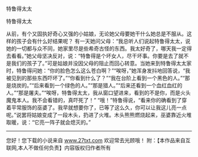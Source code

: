 特鲁得太太

特鲁得太太 

从前，有个又固执好奇心又强的小姑娘，无论她父母要她干什么她总是不服从。这样的孩子会有什么好结果呢？ 
有一天她问父母：“我总听人们说起特鲁得太太，说她的一切都与众不同，她家里尽是些希奇古怪的东西。我太好奇了，哪天我一定得去看看。”她父母坚决反对，说：“特鲁得是个坏女人，尽干坏事。你要是去了就不是我们的孩子了。”可是姑娘并没因父母的阻止而回心转意。当她来到特鲁得太太家时，特鲁得问她：“你的脸色怎么这么苍白啊？”“唉呀，”她浑身发抖地回答说，“我被见到的那些东西吓坏了。”“你看到什么了？”“我在台阶上看到一个黑色的人。”“那是烧炭的。”“后来看到一个绿色的人。”“那是猎人。”“后来还看到一个血红血红的人。”“那是屠夫。”“唉呀，特鲁得太太，我从窗口望进来，看到的不是你，而是火头魔鬼本人。我不会看错的，真吓死了！” 
“哦！”特鲁得说，“看来你的确看到了穿着平常服饰的巫婆了。我早就想要你了，已等了这么久，你可以让我这儿亮一点呢。”说罢将姑娘变成了一段木头，扔进了火堆。木头熊熊燃烧起来，巫婆靠近火堆取暖，说：“它亮一阵子就会熄灭的。” 

                  
--------------------
您好！您下载的小说来自 www.27txt.com 欢迎常去光顾哦！
附：【本作品来自互联网,本人不做任何负责】内容版权归作者所有